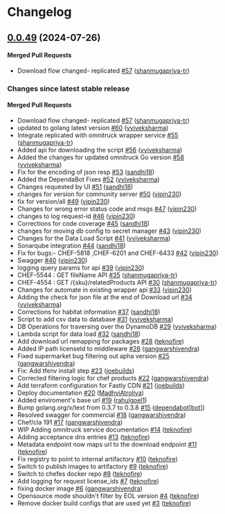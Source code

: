 # Changelog

<!-- latest_release 0.0.49 -->
## [0.0.49](https://github.com/chef/omnitruck-service/tree/0.0.49) (2024-07-26)

#### Merged Pull Requests
- Download flow changed- replicated [#57](https://github.com/chef/omnitruck-service/pull/57) ([shanmugapriya-tr](https://github.com/shanmugapriya-tr))
<!-- latest_release -->

<!-- release_rollup -->
### Changes since latest stable release

#### Merged Pull Requests
- Download flow changed- replicated [#57](https://github.com/chef/omnitruck-service/pull/57) ([shanmugapriya-tr](https://github.com/shanmugapriya-tr)) <!-- 0.0.49 -->
- updated to golang latest version [#60](https://github.com/chef/omnitruck-service/pull/60) ([vviveksharma](https://github.com/vviveksharma)) <!-- 0.0.48 -->
- Integrate replicated with omnitruck wrapper service [#55](https://github.com/chef/omnitruck-service/pull/55) ([shanmugapriya-tr](https://github.com/shanmugapriya-tr)) <!-- 0.0.47 -->
- Added api for downloading the script [#56](https://github.com/chef/omnitruck-service/pull/56) ([vviveksharma](https://github.com/vviveksharma)) <!-- 0.0.46 -->
- Added the changes for updated omnitruck Go version [#58](https://github.com/chef/omnitruck-service/pull/58) ([vviveksharma](https://github.com/vviveksharma)) <!-- 0.0.45 -->
- Fix for the encoding of json resp [#53](https://github.com/chef/omnitruck-service/pull/53) ([sandhi18](https://github.com/sandhi18)) <!-- 0.0.44 -->
- Added the DependaBot Fixes [#52](https://github.com/chef/omnitruck-service/pull/52) ([vviveksharma](https://github.com/vviveksharma)) <!-- 0.0.43 -->
- Changes requested by UI [#51](https://github.com/chef/omnitruck-service/pull/51) ([sandhi18](https://github.com/sandhi18)) <!-- 0.0.42 -->
- changes for version for community server [#50](https://github.com/chef/omnitruck-service/pull/50) ([vipin230](https://github.com/vipin230)) <!-- 0.0.41 -->
- fix for version/all [#49](https://github.com/chef/omnitruck-service/pull/49) ([vipin230](https://github.com/vipin230)) <!-- 0.0.40 -->
- Changes for wrong error status code and msgs [#47](https://github.com/chef/omnitruck-service/pull/47) ([vipin230](https://github.com/vipin230)) <!-- 0.0.39 -->
- changes to log request-id [#46](https://github.com/chef/omnitruck-service/pull/46) ([vipin230](https://github.com/vipin230)) <!-- 0.0.38 -->
- Corrections for code coverage [#45](https://github.com/chef/omnitruck-service/pull/45) ([sandhi18](https://github.com/sandhi18)) <!-- 0.0.37 -->
- changes for moving db config to secret manager [#43](https://github.com/chef/omnitruck-service/pull/43) ([vipin230](https://github.com/vipin230)) <!-- 0.0.36 -->
- Changes for the Data Load Script [#41](https://github.com/chef/omnitruck-service/pull/41) ([vviveksharma](https://github.com/vviveksharma)) <!-- 0.0.35 -->
- Sonarqube integration [#44](https://github.com/chef/omnitruck-service/pull/44) ([sandhi18](https://github.com/sandhi18)) <!-- 0.0.34 -->
- Fix for bugs:- CHEF-5818 ,CHEF-6201 and CHEF-6433 [#42](https://github.com/chef/omnitruck-service/pull/42) ([vipin230](https://github.com/vipin230)) <!-- 0.0.33 -->
- Swagger [#40](https://github.com/chef/omnitruck-service/pull/40) ([vipin230](https://github.com/vipin230)) <!-- 0.0.32 -->
- logging query params for api [#39](https://github.com/chef/omnitruck-service/pull/39) ([vipin230](https://github.com/vipin230)) <!-- 0.0.31 -->
- CHEF-5544 : GET fileName API [#35](https://github.com/chef/omnitruck-service/pull/35) ([shanmugapriya-tr](https://github.com/shanmugapriya-tr)) <!-- 0.0.30 -->
- CHEF-4554 : GET /{sku}/relatedProducts API [#30](https://github.com/chef/omnitruck-service/pull/30) ([shanmugapriya-tr](https://github.com/shanmugapriya-tr)) <!-- 0.0.29 -->
- Changes for automate in existing wrapper api [#33](https://github.com/chef/omnitruck-service/pull/33) ([vipin230](https://github.com/vipin230)) <!-- 0.0.28 -->
- Adding the check for json file at the end of Download url [#34](https://github.com/chef/omnitruck-service/pull/34) ([vviveksharma](https://github.com/vviveksharma)) <!-- 0.0.27 -->
- Corrections for habitat information [#37](https://github.com/chef/omnitruck-service/pull/37) ([sandhi18](https://github.com/sandhi18)) <!-- 0.0.26 -->
- Script to add csv data to database [#31](https://github.com/chef/omnitruck-service/pull/31) ([vviveksharma](https://github.com/vviveksharma)) <!-- 0.0.25 -->
- DB Operations for traversing over the DynamoDB [#29](https://github.com/chef/omnitruck-service/pull/29) ([vviveksharma](https://github.com/vviveksharma)) <!-- 0.0.24 -->
- Lambda script for data load [#32](https://github.com/chef/omnitruck-service/pull/32) ([sandhi18](https://github.com/sandhi18)) <!-- 0.0.23 -->
- Add download url remapping for packages [#28](https://github.com/chef/omnitruck-service/pull/28) ([teknofire](https://github.com/teknofire)) <!-- 0.0.22 -->
- Added IP path licenseId to middleware [#26](https://github.com/chef/omnitruck-service/pull/26) ([gangwarshivendra](https://github.com/gangwarshivendra)) <!-- 0.0.21 -->
- Fixed supermarket bug filtering out apha version [#25](https://github.com/chef/omnitruck-service/pull/25) ([gangwarshivendra](https://github.com/gangwarshivendra)) <!-- 0.0.20 -->
- Fix: Add tfenv install step [#23](https://github.com/chef/omnitruck-service/pull/23) ([joebuilds](https://github.com/joebuilds)) <!-- 0.0.19 -->
- Corrected filtering logic for chef products [#22](https://github.com/chef/omnitruck-service/pull/22) ([gangwarshivendra](https://github.com/gangwarshivendra)) <!-- 0.0.18 -->
- Add terraform configuration for Fastly CDN [#21](https://github.com/chef/omnitruck-service/pull/21) ([joebuilds](https://github.com/joebuilds)) <!-- 0.0.17 -->
- Deploy documentation [#20](https://github.com/chef/omnitruck-service/pull/20) ([MadhviAtroliya](https://github.com/MadhviAtroliya)) <!-- 0.0.16 -->
- Added enviroment&#39;s base url [#19](https://github.com/chef/omnitruck-service/pull/19) ([rahulgoel1](https://github.com/rahulgoel1)) <!-- 0.0.15 -->
- Bump golang.org/x/text from 0.3.7 to 0.3.8 [#15](https://github.com/chef/omnitruck-service/pull/15) ([dependabot[bot]](https://github.com/dependabot[bot])) <!-- 0.0.14 -->
- Resolved swagger for commercial [#18](https://github.com/chef/omnitruck-service/pull/18) ([gangwarshivendra](https://github.com/gangwarshivendra)) <!-- 0.0.13 -->
- Chef/cla 191 [#17](https://github.com/chef/omnitruck-service/pull/17) ([gangwarshivendra](https://github.com/gangwarshivendra)) <!-- 0.0.12 -->
- WIP Adding omnitruck service documentation [#14](https://github.com/chef/omnitruck-service/pull/14) ([teknofire](https://github.com/teknofire)) <!-- 0.0.11 -->
- Adding acceptance dns entries [#13](https://github.com/chef/omnitruck-service/pull/13) ([teknofire](https://github.com/teknofire)) <!-- 0.0.10 -->
- Metadata endpoint now maps url to the download endpoint [#11](https://github.com/chef/omnitruck-service/pull/11) ([teknofire](https://github.com/teknofire)) <!-- 0.0.9 -->
- Fix registry to point to internal artifactory [#10](https://github.com/chef/omnitruck-service/pull/10) ([teknofire](https://github.com/teknofire)) <!-- 0.0.8 -->
- Switch to publish images to artifactory [#9](https://github.com/chef/omnitruck-service/pull/9) ([teknofire](https://github.com/teknofire)) <!-- 0.0.7 -->
- Switch to chefes docker repo [#8](https://github.com/chef/omnitruck-service/pull/8) ([teknofire](https://github.com/teknofire)) <!-- 0.0.6 -->
- Add logging for request license_ids [#7](https://github.com/chef/omnitruck-service/pull/7) ([teknofire](https://github.com/teknofire)) <!-- 0.0.5 -->
- fixing docker image [#6](https://github.com/chef/omnitruck-service/pull/6) ([gangwarshivendra](https://github.com/gangwarshivendra)) <!-- 0.0.4 -->
- Opensource mode shouldn&#39;t filter by EOL version [#4](https://github.com/chef/omnitruck-service/pull/4) ([teknofire](https://github.com/teknofire)) <!-- 0.0.3 -->
- Remove docker build configs that are used yet [#3](https://github.com/chef/omnitruck-service/pull/3) ([teknofire](https://github.com/teknofire)) <!-- 0.0.2 -->
<!-- release_rollup -->

<!-- latest_stable_release -->
<!-- latest_stable_release -->